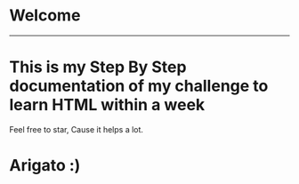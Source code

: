 # Welcome
---
<!-- ..... -->
# This is my Step By Step documentation of my challenge to learn HTML within a week
Feel free to star, Cause it helps a lot.
  
# Arigato :)
